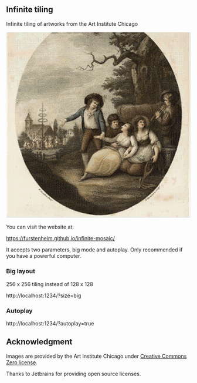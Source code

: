 ## Infinite tiling

Infinite tiling of artworks from the Art Institute Chicago

![](./readme.png)


You can visit the website at:

https://furstenheim.github.io/infinite-mosaic/

It accepts two parameters, big mode and autoplay. Only recommended if you have a powerful computer.

### Big layout

256 x 256 tiling instead of 128 x 128

http://localhost:1234/?size=big


### Autoplay
http://localhost:1234/?autoplay=true



## Acknowledgment
Images are provided by the Art Institute Chicago under [Creative Commons Zero license](https://www.artic.edu/image-licensing).

Thanks to Jetbrains for providing open source licenses.


